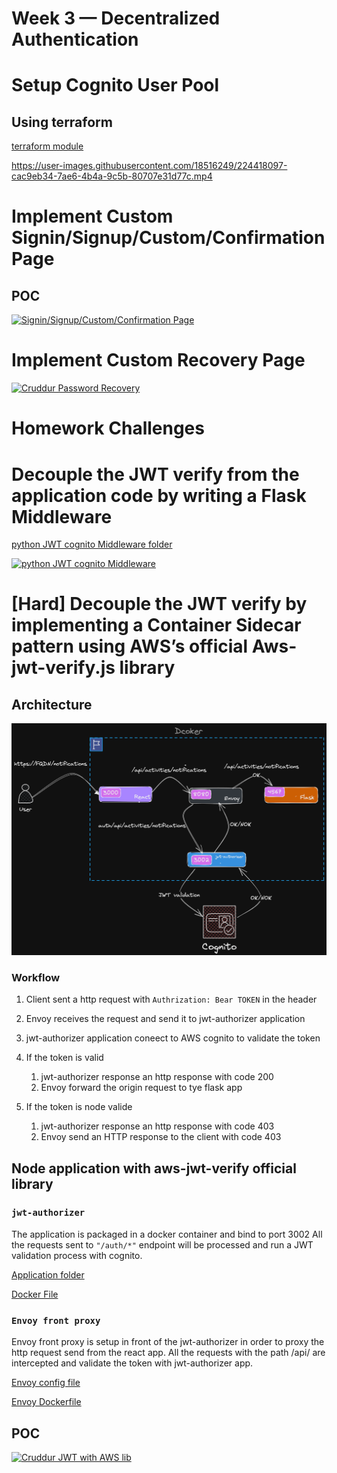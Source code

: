 # Week 3 — Decentralized Authentication

# Setup Cognito User Pool

## Using terraform 

[terraform module](../terraform/stacks/cognito/)

https://user-images.githubusercontent.com/18516249/224418097-cac9eb34-7ae6-4b4a-9c5b-80707e31d77c.mp4

# Implement Custom Signin/Signup/Custom/Confirmation Page

## POC
[![Signin/Signup/Custom/Confirmation Page](https://img.youtube.com/vi/ncujxRsbOe8/0.jpg)](https://www.youtube.com/watch?v=ncujxRsbOe8)

# Implement Custom Recovery Page	

[![Cruddur Password Recovery](https://img.youtube.com/vi/aDf5nvEEiJA/0.jpg)](https://www.youtube.com/watch?v=aDf5nvEEiJA)

# Homework Challenges 

# Decouple the JWT verify from the application code by writing a  Flask Middleware


[python JWT cognito Middleware folder](../backend-flask/services/middleware/flask_cognito.py)

[![python JWT cognito Middleware](https://img.youtube.com/vi/qaCcxWenpWI/0.jpg)](https://www.youtube.com/watch?v=qaCcxWenpWI)

# [Hard] Decouple the JWT verify by implementing a Container Sidecar pattern using AWS’s official Aws-jwt-verify.js library

## Architecture 

![JWT auth with envoy](../_docs/assets/week3/envoy-with-local-jwt-authorizer.png)

### Workflow
1. Client sent a http request with `Authrization: Bear TOKEN` in the  header 
2. Envoy receives the request and send it to jwt-authorizer application 
3. jwt-authorizer application coneect to AWS cognito to validate the token 
4. If the token is valid
   1. jwt-authorizer response an http response with code 200
   2. Envoy forward the origin request to tye flask app

5. If the token is node valide 
   1. jwt-authorizer response an http response with code 403
   2. Envoy send an HTTP response to the client with code 403

## Node application with aws-jwt-verify official library
### `jwt-authorizer`

The application is packaged in a docker container and bind to port 3002
All the requests sent to `"/auth/*"` endpoint will be processed and run a JWT validation process with cognito.

[Application folder](../jwt-authorizer-api/)

[Docker File](../jwt-authorizer-api/Dockerfile)

### `Envoy front proxy`
Envoy front proxy is setup in front of the jwt-authorizer in order to proxy the http request send from the react app. All the requests with the path /api/ are intercepted and validate the token with jwt-authorizer app. 

[Envoy config file](../envoy/front-envoy.yaml)

[Envoy Dockerfile](../envoy/Dockerfile)

## POC 

[![Cruddur JWT with AWS lib](https://img.youtube.com/vi/Kb0ap_SgJuo/0.jpg)](https://www.youtube.com/watch?v=Kb0ap_SgJuo)







